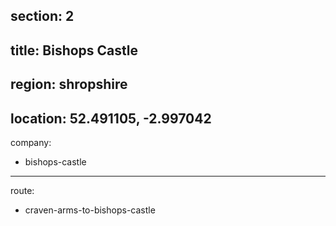 section: 2
----
title: Bishops Castle
----
region: shropshire
----
location: 52.491105, -2.997042
----
company:
- bishops-castle
----
route:
- craven-arms-to-bishops-castle
